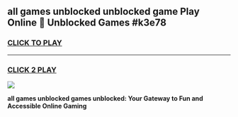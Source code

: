 
## all games unblocked unblocked game Play Online 👋 Unblocked Games #k3e78
<h3>
<a href="https://premium.freeplayer.one?title=all_games_unblocked&ref=21F">CLICK TO PLAY</a></h3>
<hr>

<h3>
<a href="https://premium.freeplayer.one?title=all_games_unblocked&ref=21F">CLICK 2 PLAY</a>
  
</h3>

<a href="https://premium.freeplayer.one?title=all_games_unblocked&ref=21F/"><img src="https://clearcache.store/games.png"></a>


**all games unblocked games unblocked: Your Gateway to Fun and Accessible Online Gaming**
